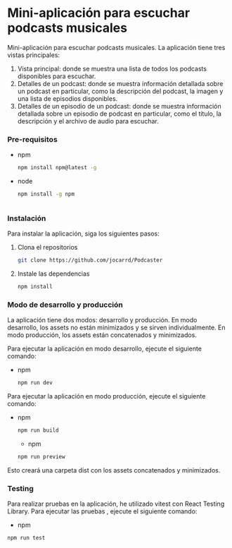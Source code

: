 # Mini-aplicación para escuchar podcasts musicales


Mini-aplicación para escuchar podcasts musicales. La aplicación tiene tres vistas principales:

1.  Vista principal: donde se muestra una lista de todos los podcasts disponibles para escuchar.
2.  Detalles de un podcast: donde se muestra información detallada sobre un podcast en particular, como la descripción del podcast, la imagen y una lista de episodios disponibles.
3. Detalles de un episodio de un podcast: donde se muestra información detallada sobre un episodio de podcast en particular, como el título, la descripción y el archivo de audio para escuchar.



### Pre-requisitos

* npm
  ```sh
  npm install npm@latest -g
  ```
* node
   ```sh
  npm install -g npm
  
 

### Instalación

Para instalar la aplicación, siga los siguientes pasos:


1. Clona el repositorios
   ```sh
   git clone https://github.com/jocarrd/Podcaster
   ```
2. Instale las dependencias
   ```sh
   npm install
   ```


### Modo de desarrollo y producción


La aplicación tiene dos modos: desarrollo y producción. En modo desarrollo, los assets no están minimizados y se sirven individualmente. En modo producción, los assets están concatenados y minimizados.


Para ejecutar la aplicación en modo desarrollo, ejecute el siguiente comando:

* npm
  ```sh
  npm run dev
  ```


Para ejecutar la aplicación en modo producción, ejecute el siguiente comando:

* npm
  ```sh
  npm run build
  ```

  * npm
  ```sh
  npm run preview
  ```

 Esto creará una carpeta dist con los assets concatenados y minimizados.


 ### Testing

 Para realizar pruebas en la aplicación, he utilizado vitest con React Testing Library.
 Para ejecutar las pruebas , ejecute el siguiente comando:

 * npm
  ```sh
  npm run test
  ```

